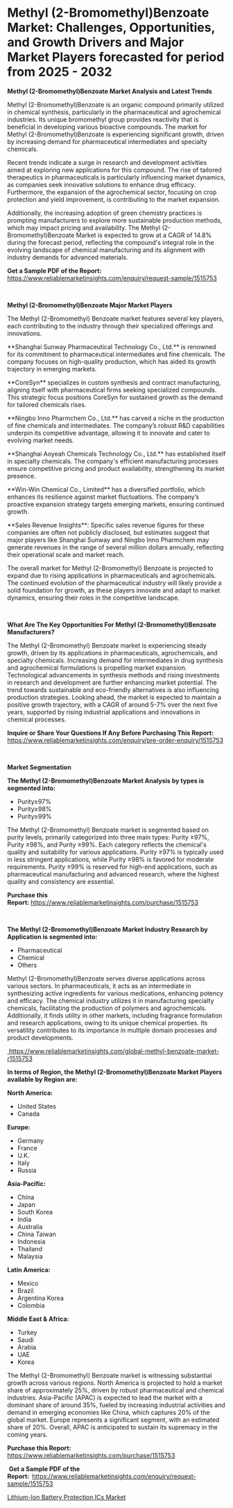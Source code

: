 <p><h1>Methyl (2-Bromomethyl)Benzoate Market: Challenges, Opportunities, and Growth Drivers and Major Market Players forecasted for period from 2025 - 2032</h1></p><p><strong>Methyl (2-Bromomethyl)Benzoate Market Analysis and Latest Trends</strong></p>
<p><p>Methyl (2-Bromomethyl)Benzoate is an organic compound primarily utilized in chemical synthesis, particularly in the pharmaceutical and agrochemical industries. Its unique bromomethyl group provides reactivity that is beneficial in developing various bioactive compounds. The market for Methyl (2-Bromomethyl)Benzoate is experiencing significant growth, driven by increasing demand for pharmaceutical intermediates and specialty chemicals.</p><p>Recent trends indicate a surge in research and development activities aimed at exploring new applications for this compound. The rise of tailored therapeutics in pharmaceuticals is particularly influencing market dynamics, as companies seek innovative solutions to enhance drug efficacy. Furthermore, the expansion of the agrochemical sector, focusing on crop protection and yield improvement, is contributing to the market expansion.</p><p>Additionally, the increasing adoption of green chemistry practices is prompting manufacturers to explore more sustainable production methods, which may impact pricing and availability. The Methyl (2-Bromomethyl)Benzoate Market is expected to grow at a CAGR of 14.8% during the forecast period, reflecting the compound's integral role in the evolving landscape of chemical manufacturing and its alignment with industry demands for advanced materials.</p></p>
<p><strong>Get a Sample PDF of the Report:&nbsp;</strong> <a href="https://www.reliablemarketinsights.com/enquiry/request-sample/1515753?utm_campaign=1887&utm_medium=2&utm_source=Github&utm_content=ia&utm_term=18012025&utm_id=methyl-2-bromomethylbenzoate">https://www.reliablemarketinsights.com/enquiry/request-sample/1515753</a></p>
<p>&nbsp;</p>
<p><strong>Methyl (2-Bromomethyl)Benzoate Major Market Players</strong></p>
<p><p>The Methyl (2-Bromomethyl) Benzoate market features several key players, each contributing to the industry through their specialized offerings and innovations. </p><p>**Shanghai Sunway Pharmaceutical Technology Co., Ltd.** is renowned for its commitment to pharmaceutical intermediates and fine chemicals. The company focuses on high-quality production, which has aided its growth trajectory in emerging markets.</p><p>**CoreSyn** specializes in custom synthesis and contract manufacturing, aligning itself with pharmaceutical firms seeking specialized compounds. This strategic focus positions CoreSyn for sustained growth as the demand for tailored chemicals rises.</p><p>**Ningbo Inno Pharmchem Co., Ltd.** has carved a niche in the production of fine chemicals and intermediates. The company’s robust R&D capabilities underpin its competitive advantage, allowing it to innovate and cater to evolving market needs.</p><p>**Shanghai Aoyeah Chemicals Technology Co., Ltd.** has established itself in specialty chemicals. The company's efficient manufacturing processes ensure competitive pricing and product availability, strengthening its market presence.</p><p>**Win-Win Chemical Co., Limited** has a diversified portfolio, which enhances its resilience against market fluctuations. The company’s proactive expansion strategy targets emerging markets, ensuring continued growth.</p><p>**Sales Revenue Insights**: Specific sales revenue figures for these companies are often not publicly disclosed, but estimates suggest that major players like Shanghai Sunway and Ningbo Inno Pharmchem may generate revenues in the range of several million dollars annually, reflecting their operational scale and market reach.</p><p>The overall market for Methyl (2-Bromomethyl) Benzoate is projected to expand due to rising applications in pharmaceuticals and agrochemicals. The continued evolution of the pharmaceutical industry will likely provide a solid foundation for growth, as these players innovate and adapt to market dynamics, ensuring their roles in the competitive landscape.</p></p>
<p>&nbsp;</p>
<p><strong>What Are The Key Opportunities For Methyl (2-Bromomethyl)Benzoate Manufacturers?</strong></p>
<p><p>The Methyl (2-Bromomethyl) Benzoate market is experiencing steady growth, driven by its applications in pharmaceuticals, agrochemicals, and specialty chemicals. Increasing demand for intermediates in drug synthesis and agrochemical formulations is propelling market expansion. Technological advancements in synthesis methods and rising investments in research and development are further enhancing market potential. The trend towards sustainable and eco-friendly alternatives is also influencing production strategies. Looking ahead, the market is expected to maintain a positive growth trajectory, with a CAGR of around 5-7% over the next five years, supported by rising industrial applications and innovations in chemical processes.</p></p>
<p><strong>Inquire or Share Your Questions If Any Before Purchasing This Report:</strong> <a href="https://www.reliablemarketinsights.com/enquiry/pre-order-enquiry/1515753?utm_campaign=1887&utm_medium=2&utm_source=Github&utm_content=ia&utm_term=18012025&utm_id=methyl-2-bromomethylbenzoate">https://www.reliablemarketinsights.com/enquiry/pre-order-enquiry/1515753</a></p>
<p>&nbsp;</p>
<p><strong>Market Segmentation</strong></p>
<p><strong>The Methyl (2-Bromomethyl)Benzoate Market Analysis by types is segmented into:</strong></p>
<p><ul><li>Purity≥97%</li><li>Purity≥98%</li><li>Purity≥99%</li></ul></p>
<p><p>The Methyl (2-Bromomethyl) Benzoate market is segmented based on purity levels, primarily categorized into three main types: Purity ≥97%, Purity ≥98%, and Purity ≥99%. Each category reflects the chemical's quality and suitability for various applications. Purity ≥97% is typically used in less stringent applications, while Purity ≥98% is favored for moderate requirements. Purity ≥99% is reserved for high-end applications, such as pharmaceutical manufacturing and advanced research, where the highest quality and consistency are essential.</p></p>
<p><strong>Purchase this Report:&nbsp;</strong><a href="https://www.reliablemarketinsights.com/purchase/1515753?utm_campaign=1887&utm_medium=2&utm_source=Github&utm_content=ia&utm_term=18012025&utm_id=methyl-2-bromomethylbenzoate">https://www.reliablemarketinsights.com/purchase/1515753</a></p>
<p>&nbsp;</p>
<p><strong>The Methyl (2-Bromomethyl)Benzoate Market Industry Research by Application is segmented into:</strong></p>
<p><ul><li>Pharmaceutical</li><li>Chemical</li><li>Others</li></ul></p>
<p><p>Methyl (2-Bromomethyl)Benzoate serves diverse applications across various sectors. In pharmaceuticals, it acts as an intermediate in synthesizing active ingredients for various medications, enhancing potency and efficacy. The chemical industry utilizes it in manufacturing specialty chemicals, facilitating the production of polymers and agrochemicals. Additionally, it finds utility in other markets, including fragrance formulation and research applications, owing to its unique chemical properties. Its versatility contributes to its importance in multiple domain processes and product developments.</p></p>
<p><a href="https://www.reliablemarketinsights.com/global-methyl-benzoate-market-r1515753?utm_campaign=1887&utm_medium=2&utm_source=Github&utm_content=ia&utm_term=18012025&utm_id=methyl-2-bromomethylbenzoate">&nbsp;https://www.reliablemarketinsights.com/global-methyl-benzoate-market-r1515753</a></p>
<p><strong>In terms of Region, the Methyl (2-Bromomethyl)Benzoate Market Players available by Region are:</strong></p>
<p>
    <p> <strong> North America: </strong>
        <ul>
            <li>United States</li>
            <li>Canada</li>
        </ul>
        </p> 
    <p> <strong> Europe: </strong>
        <ul>
            <li>Germany</li>
            <li>France</li>
            <li>U.K.</li>
            <li>Italy</li>
            <li>Russia</li>
        </ul>
        </p> 
    <p> <strong> Asia-Pacific: </strong>
        <ul>
            <li>China</li>
            <li>Japan</li>
            <li>South Korea</li>
            <li>India</li>
            <li>Australia</li>
            <li>China Taiwan</li>
            <li>Indonesia</li>
            <li>Thailand</li>
            <li>Malaysia</li>
        </ul>
        </p> 
    <p> <strong> Latin America: </strong>
        <ul>
            <li>Mexico</li>
            <li>Brazil</li>
            <li>Argentina Korea</li>
            <li>Colombia</li>
        </ul>
        </p> 
    <p> <strong> Middle East & Africa: </strong>
        <ul>
            <li>Turkey</li>
            <li>Saudi</li>
            <li>Arabia</li>
            <li>UAE</li>
            <li>Korea</li>
        </ul>
    </p>
    </p>
<p><p>The Methyl (2-Bromomethyl) Benzoate market is witnessing substantial growth across various regions. North America is projected to hold a market share of approximately 25%, driven by robust pharmaceutical and chemical industries. Asia-Pacific (APAC) is expected to lead the market with a dominant share of around 35%, fueled by increasing industrial activities and demand in emerging economies like China, which captures 20% of the global market. Europe represents a significant segment, with an estimated share of 20%. Overall, APAC is anticipated to sustain its supremacy in the coming years.</p></p>
<p><strong>Purchase this Report: </strong><a href="https://www.reliablemarketinsights.com/purchase/1515753?utm_campaign=1887&utm_medium=2&utm_source=Github&utm_content=ia&utm_term=18012025&utm_id=methyl-2-bromomethylbenzoate">https://www.reliablemarketinsights.com/purchase/1515753</a></p>
<p>&nbsp;<strong>Get a Sample PDF of the Report:&nbsp;&nbsp;</strong><a href="https://www.reliablemarketinsights.com/enquiry/request-sample/1515753?utm_campaign=1887&utm_medium=2&utm_source=Github&utm_content=ia&utm_term=18012025&utm_id=methyl-2-bromomethylbenzoate">https://www.reliablemarketinsights.com/enquiry/request-sample/1515753</a></p>
<p><strong></strong></p>
<p><p><a href="https://github.com/julyju69/Market-Research-Report-List-5/blob/main/lithium-ion-battery-protection-ics-market.md?utm_campaign=1887&utm_medium=2&utm_source=Github&utm_content=ia&utm_term=18012025&utm_id=methyl-2-bromomethylbenzoate">Lithium-Ion Battery Protection ICs Market</a></p></p>
